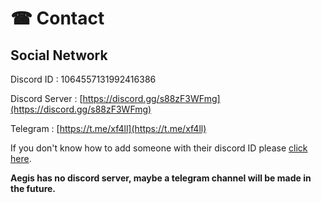 # ☎ Contact

## Social Network

Discord ID : 1064557131992416386

Discord Server : [https://discord.gg/s88zF3WFmg](https://discord.gg/s88zF3WFmg)

Telegram : [https://t.me/xf4ll](https://t.me/xf4ll)

If you don't know how to add someone with their discord ID please [click here](https://discord.id/).



**Aegis has no discord server, maybe a telegram channel will be made in the future.**

